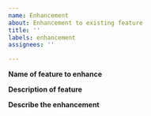 ```yaml
---
name: Enhancement
about: Enhancement to existing feature
title: ''
labels: enhancement
assignees: ''

---
```


**Name of feature to enhance**

**Description of feature**

**Describe the enhancement**
